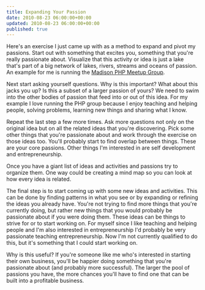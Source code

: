 ```yaml
---
title: Expanding Your Passion
date: 2010-08-23 06:00:00+00:00
updated: 2010-08-23 06:00:00+00:00
published: true
---
```


Here's an exercise I just came up with as a method to expand and pivot my passions. Start out with something that excites you, something that you're really passionate about. Visualize that this activity or idea is just a lake that's part of a big network of lakes, rivers, streams and oceans of passion. An example for me is running the [Madison PHP Meetup Group](http://www.madisonphp.com).

Next start asking yourself questions. Why is this important? What about this jacks you up? Is this a subset of a larger passion of yours? We need to swim into the other bodies of passion that feed into or out of this idea. For my example I love running the PHP group because I enjoy teaching and helping people, solving problems, learning new things and sharing what I know.

Repeat the last step a few more times. Ask more questions not only on the original idea but on all the related ideas that you're discovering. Pick some other things that you're passionate about and work through the exercise on those ideas too. You'll probably start to find overlap between things. These are your core passions. Other things I'm interested in are self development and entrepreneurship.

Once you have a giant list of ideas and activities and passions try to organize them. One way could be creating a mind map so you can look at how every idea is related.

The final step is to start coming up with some new ideas and activities. This can be done by finding patterns in what you see or by expanding or refining the ideas you already have. You're not trying to find more things that you're currently doing, but rather new things that you would probably be passionate about if you were doing them. These ideas can be things to strive for or to start working on. For myself since I like teaching and helping people and I'm also interested in entrepreneurship I'd probably be very passionate teaching entrepreneurship. Now I'm not currently qualified to do this, but it's something that I could start working on.

Why is this useful? If you're someone like me who's interested in starting their own business, you'll be happier doing something that you're passionate about (and probably more successful). The larger the pool of passions you have, the more chances you'll have to find one that can be built into a profitable business.

